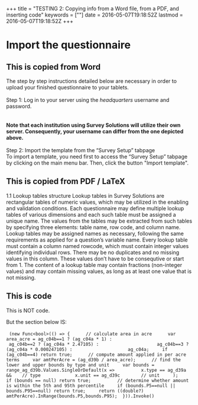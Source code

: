 +++
title = "TESTING 2: Copying info from a Word file, from a PDF, and inserting code"
keywords = [""]
date = 2016-05-07T19:18:52Z
lastmod = 2016-05-07T19:18:52Z
+++

Import the questionnaire
========================

This is copied from Word 
-------------------------

The step by step instructions detailed below are necessary in order to
upload your finished questionnaire to your tablets.  
   
Step 1: Log in to your server using the *headquarters* username and
password.  
   
   
**Note that each institution using Survey Solutions will utilize their
own server. Consequently, your username can differ from the one depicted
above.**  
   
Step 2: Import the template from the “Survey Setup” tabpage  
To import a template, you need first to access the “Survey Setup”
tabpage by clicking on the main menu bar. Then, click the button "Import
template".

This is copied from PDF / LaTeX
-------------------------------

1.1 Lookup tables structure Lookup tables in Survey Solutions are
rectangular tables of numeric values, which may be utilized in the
enabling and validation conditions. Each questionnaire may define
multiple lookup tables of various dimensions and each such table must be
assigned a unique name. The values from the tables may be extracted from
such tables by specifying three elements: table name, row code, and
column name. Lookup tables may be assigned names as necessary, following
the same requirements as applied for a question’s variable name. Every
lookup table must contain a column named rowcode, which must contain
integer values identifying individual rows. There may be no duplicates
and no missing values in this column. These values don’t have to be
consequtive or start from 1. The content of a lookup table may contain
fractions (non-integer values) and may contain missing values, as long
as at least one value that is not missing.

This is code
------------

This is NOT code.   
  
But the section below IS:   
  
 
`(new Func<bool>(() => {      // calculate area in acre      var area_acre = ag_c04b==1 ? (ag_c04a * 1) :                      ag_c04b==2 ? (ag_c04a * 2.47105) :                      ag_c04b==3 ? (ag_c04a * 0.000247105) :                     ag_c04a;     if (ag_c04b==4) return true;      // compute amount applied in per acre terms     var amtPerAcre = (ag_d39b / area_acre);      // find the lower and upper bounds by type and unit     var bounds = range_ag_d39b.Values.SingleOrDefault(x =>          x.type == ag_d39a &&    // type             x.unit == ag_d39c        // unit     );     if (bounds == null) return true;          // determine whether amount is within the 5th and 95th percentile     if (bounds.P5==null || bounds.P95==null) return true;     return ((double?) amtPerAcre).InRange(bounds.P5,bounds.P95);  })).Invoke() `
